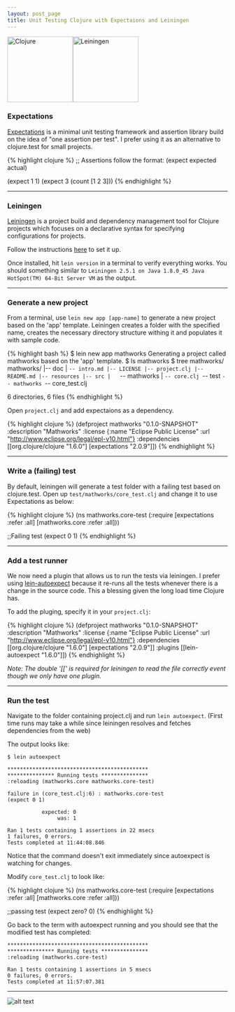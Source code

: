 ```yaml
---
layout: post_page
title: Unit Testing Clojure with Expectaions and Leiningen
---
```


<img src="http://verse.aasemoon.com/images/5/51/Clojure-Logo.png" alt="Clojure" style="width: 150px;"/><img src="http://leiningen.org/img/leiningen.jpg" alt="Leiningen" style="width: 150px;"/> 
  
### Expectations

[Expectations](http://jayfields.com/expectations/index.html) is a minimal unit testing framework and assertion library build on the idea of "one assertion per test". I prefer using it as an alternative to clojure.test for small projects.
 
{% highlight clojure %}
;; Assertions follow the format: (expect expected actual)

(expect 1 1)
(expect 3 (count [1 2 3]))
{% endhighlight %}

---
  
### Leiningen

[Leiningen](http://leiningen.org) is a project build and dependency management tool for Clojure projects which focuses on a declarative syntax for specifying configurations for projects.

Follow the instructions [here](http://leiningen.org/#install) to set it up.

Once installed, hit ```lein version``` in a terminal to verify everything works.
You should something similar to ```Leiningen 2.5.1 on Java 1.8.0_45 Java HotSpot(TM) 64-Bit Server VM``` as the output.

---

### Generate a new project

From a terminal, use ```lein new app [app-name]``` to generate a new project based on the 'app' template. Leiningen creates a folder with the specified name, creates the necessary directory structure withing it and populates it with sample code.

{% highlight bash %}
$ lein new app mathworks
Generating a project called mathworks based on the 'app' template.
$ ls
mathworks
$ tree mathworks/
mathworks/
|-- doc
|   `-- intro.md
|-- LICENSE
|-- project.clj
|-- README.md
|-- resources
|-- src
|   `-- mathworks
|       `-- core.clj
`-- test
    `-- mathworks
        `-- core_test.clj

6 directories, 6 files
{% endhighlight %}

Open ```project.clj``` and add expectaions as a dependency.

{% highlight clojure %}
(defproject mathworks "0.1.0-SNAPSHOT"
  :description "Mathworks"
  :license {:name "Eclipse Public License"
            :url "http://www.eclipse.org/legal/epl-v10.html"}
  :dependencies [[org.clojure/clojure "1.6.0"]
  		[expectations "2.0.9"]])
{% endhighlight %}

---

### Write a (failing) test

By default, leiningen will generate a test folder with a failing test based on clojure.test. Open up ```test/mathworks/core_test.clj``` and change it to use Expectations as below:

{% highlight clojure %}
(ns mathworks.core-test
  (:require [expectations :refer :all]
            [mathworks.core :refer :all]))

;;Failing test
(expect 0 1)
{% endhighlight %}

---

### Add a test runner
We now need a plugin that allows us to run the tests via leiningen. I prefer using [lein-autoexpect](https://github.com/jakemcc/lein-autoexpect) because it re-runs all the tests whenever there is a change in the source code. This a blessing given the long load time Clojure has.

To add the pluging, specify it in your ```project.clj```:

{% highlight clojure %}
(defproject mathworks "0.1.0-SNAPSHOT"
  :description "Mathworks"
  :license {:name "Eclipse Public License"
            :url "http://www.eclipse.org/legal/epl-v10.html"}
  :dependencies [[org.clojure/clojure "1.6.0"]
  		[expectations "2.0.9"]]
  :plugins [[lein-autoexpect "1.6.0"]])
{% endhighlight %}

*Note: The double '[[' is required for leiningen to read the file correctly event though we only have one plugin.*

---

### Run the test
Navigate to the folder containing project.clj and run ```lein autoexpect```. (First time runs may take a while since leiningen resolves and fetches dependencies from the web)

The output looks like:

```
$ lein autoexpect

*********************************************
*************** Running tests ***************
:reloading (mathworks.core mathworks.core-test)

failure in (core_test.clj:6) : mathworks.core-test
(expect 0 1)

           expected: 0 
                was: 1

Ran 1 tests containing 1 assertions in 22 msecs
1 failures, 0 errors.
Tests completed at 11:44:08.846
```

Notice that the command doesn't exit immediately since autoexpect is watching for changes. 

Modify ```core_test.clj``` to look like:

{% highlight clojure %}
(ns mathworks.core-test
  (:require [expectations :refer :all]
            [mathworks.core :refer :all]))

;;passing test
(expect zero? 0)
{% endhighlight %}

Go back to the term with autoexpect running and you should see that the modified test has completed:

```
*********************************************
*************** Running tests ***************
:reloading (mathworks.core-test)

Ran 1 tests containing 1 assertions in 5 msecs
0 failures, 0 errors.
Tests completed at 11:57:07.381

```

---

![alt text](http://media.giphy.com/media/pa37AAGzKXoek/giphy.gif "Happy dance")